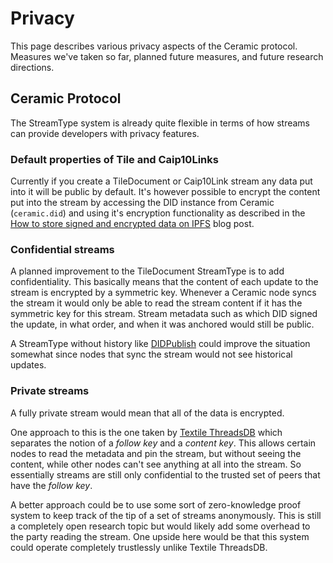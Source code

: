 # Privacy
This page describes various privacy aspects of the Ceramic protocol. Measures we've taken so far, planned future measures, and future research directions.

## Ceramic Protocol
The StreamType system is already quite flexible in terms of how streams can provide developers with privacy features.

### Default properties of Tile and Caip10Links
Currently if you create a TileDocument or Caip10Link stream any data put into it will be public by default. It's however possible to encrypt the content put into the stream by accessing the DID instance from Ceramic (`ceramic.did`) and using it's encryption functionality as described in the [How to store signed and encrypted data on IPFS](https://blog.ceramic.network/how-to-store-signed-and-encrypted-data-on-ipfs/) blog post.

### Confidential streams
A planned improvement to the TileDocument StreamType is to add confidentiality. This basically means that the content of each update to the stream is encrypted by a symmetric key. Whenever a Ceramic node syncs the stream it would only be able to read the stream content if it has the symmetric key for this stream. Stream metadata such as which DID signed the update, in what order, and when it was anchored would still be public.

A StreamType without history like [DIDPublish](https://github.com/ceramicnetwork/CIP/issues/105) could improve the situation somewhat since nodes that sync the stream would not see historical updates.

### Private streams
A fully private stream would mean that all of the data is encrypted.

One approach to this is the one taken by [Textile ThreadsDB](https://textile.io/) which separates the notion of a *follow key* and a *content key*. This allows certain nodes to read the metadata and pin the stream, but without seeing the content, while other nodes can't see anything at all into the stream. So essentially streams are still only confidential to the trusted set of peers that have the *follow key*.

A better approach could be to use some sort of zero-knowledge proof system to keep track of the tip of a set of streams anonymously. This is still a completely open research topic but would likely add some overhead to the party reading the stream. One upside here would be that this system could operate completely trustlessly unlike Textile ThreadsDB.
